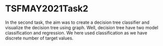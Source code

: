 # TSFMAY2021Task2
In the second task, the aim was to create a decision tree classifier and visualize the decision tree using graph. Well, decision tree have two model classification and regression. We here used classification as we have discrete number of target values. 
